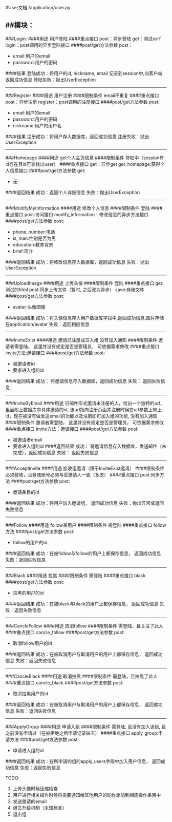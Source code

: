 #User文档
/application/user.py

##模块：
---
###Login:
####用途
用户登陆
####重点接口
post：异步登陆
get：测试xsrf
login：post调用的异步登陆接口
####post/get方法参数
post：

- email:用户的email
- password:用户的密码

####结果
登陆成功：将用户的id, nickname, email 记录到session中,向客户端返回成功信息
登陆失败：抛出UserException


---
###Register
####用途
用户注册
####限制条件
email不重复
####重点接口
post：异步注册
register：post调用的注册接口
####post/get方法参数
post:

- email:用户的email
- password:用户的密码
- nickname:用户的用户名

####结果
注册成功：将用户存入数据库，返回成功信息
注册失败：抛出UserException


---
###Homepage
####用途
get个人主页信息
####限制条件
登陆中（session有id存在且id可查找出user）
####重点接口
get：异步get
get_homepage:获得个人信息接口
####post/get方法参数
get:

- 无

####返回结果
成功：返回个人详细信息
失败：抛出UserException


---
###ModifyMyInformation
####用途
修改个人信息
####限制条件
登陆
####重点接口
post:访问接口
modify_information：修改信息的异步方法接口
####post/get方法参数
post:

- phone_number:电话
- is_man:性别是否为男
- education:教育背景
- brief:简介

####返回结果
成功：将修改信息存入数据库，返回成功信息
失败：抛出UserException


---
###UploadImage
####用途
上传头像
####限制条件
登陆
####重点接口
get:测试的html
post:同步上传文件（暂时, 之后改为异步）
save:存储文件
####post/get方法参数
post:

- avatar:头像图像

####返回结果
成功：将头像信息存入用户数据库字段中,返回成功信息,图片存储在application/avatar
失败：返回相应信息


---
###InviteExist
####用途
邀请已注册成员入组
没有加入通知
####限制条件
邀请者需登陆， 这里并没有规定是否是管理员， 可依据需求修改
####重点接口
invite方法:邀请接口
####post/get方法参数
post:

- 被邀请者id
- 要求进入组的id

####返回结果
成功： 将邀请信息存入数据库，返回成功信息
失败： 返回失败信息


---
###InviteByEmail
####用途
已邮件形式邀请未注册的人，给出一个独特的url，里面附上数据库中具体邀请的id,
该url指向注册页面并注册时候在url参数上带上id，现在被没有做发送email的功能以及注册即可加入组的功能,
没有加入通知
####限制条件
邀请者需登陆， 这里并没有规定是否是管理员， 可依据需求修改
####重点接口
invite方法：邀请接口
####post/get方法参数
post:

- 被邀请者email
- 要求进入组的id
####返回结果
成功： 将邀请信息存入数据库，发送邮件（未完成），返回成功信息
失败： 返回失败信息


---
###AcceptInvite
####用途
接收组邀请（限于InviteExist邀请）
####限制条件
必须登陆，且登陆账号必须与受邀请人一致（多虑）
####重点接口
post:同步方法
####post/get方法参数
post:

- 邀请条目的id

####返回结果
成功：将用户加入邀请组， 返回成功信息
失败：抛出异常或返回失败信息


---
###Follow
####用途
follow某用户
####限制条件
需登陆
####重点接口
follow方法
####post/get方法参数
post:

- follow的用户的id

####返回结果
成功：在被follow与follow的用户上都保存信息， 返回成功信息
失败：返回失败信息


---
###Black
####用途
拉黑
####限制条件
需登陆
####重点接口
black
####post/get方法参数
post:

- 拉黑的用户的id

####返回结果
成功：在被black与black的用户上都保存信息， 返回成功信息
失败：返回失败信息


---
###CancleFollow
####用途
取消follow
####限制条件
需登陆，且关注了此人
####重点接口
cancle_follow
####post/get方法参数
post:

- 取消follow用户的id

####返回结果
成功：在被取消用户与取消用户的用户上都保存信息， 返回成功信息
失败：返回失败信息


---
###CancleBlack
####用途
取消拉黑
####限制条件
需登陆，且拉黑了此人
####重点接口
cancle_black
####post/get方法参数
post:

- 取消拉黑用户的id

####返回结果
成功：在被取消用户与取消用户的用户上都保存信息， 返回成功信息
失败：返回失败信息


---
###ApplyGroup
####用途
申请入组
####限制条件
需登陆, 且没有加入该组, 且之前没有申请过（在被拒绝之后申请记录抹去）
####重点接口
apply_group:申请方法
####post/get方法参数
post:

- 申请进入组的id

####返回结果
成功：在所申请的组的apply_users字段中加入用户信息， 返回成功信息
失败：返回失败信息

TODO:
1. 上传头像时候压缩检查
2. 用户进行相关操作时候将需要通知给其他用户的动作添加到相应操作条目中
3. 发送邀请的email
4. 组员升级机制（未知标准）
5. 退出组
